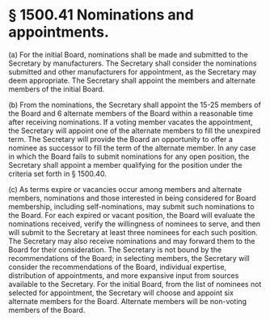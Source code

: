 # § 1500.41   Nominations and appointments.

(a) For the initial Board, nominations shall be made and submitted to the Secretary by manufacturers. The Secretary shall consider the nominations submitted and other manufacturers for appointment, as the Secretary may deem appropriate. The Secretary shall appoint the members and alternate members of the initial Board.


(b) From the nominations, the Secretary shall appoint the 15-25 members of the Board and 6 alternate members of the Board within a reasonable time after receiving nominations. If a voting member vacates the appointment, the Secretary will appoint one of the alternate members to fill the unexpired term. The Secretary will provide the Board an opportunity to offer a nominee as successor to fill the term of the alternate member. In any case in which the Board fails to submit nominations for any open position, the Secretary shall appoint a member qualifying for the position under the criteria set forth in § 1500.40.


(c) As terms expire or vacancies occur among members and alternate members, nominations and those interested in being considered for Board membership, including self-nominations, may submit such nominations to the Board. For each expired or vacant position, the Board will evaluate the nominations received, verify the willingness of nominees to serve, and then will submit to the Secretary at least three nominees for each such position. The Secretary may also receive nominations and may forward them to the Board for their consideration. The Secretary is not bound by the recommendations of the Board; in selecting members, the Secretary will consider the recommendations of the Board, individual expertise, distribution of appointments, and more expansive input from sources available to the Secretary. For the initial Board, from the list of nominees not selected for appointment, the Secretary will choose and appoint six alternate members for the Board. Alternate members will be non-voting members of the Board.




